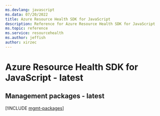 ```yaml
---
ms.devlang: javascript
ms.data: 07/20/2022
title: Azure Resource Health SDK for JavaScript
description: Reference for Azure Resource Health SDK for JavaScript
ms.topic: reference
ms.service: resourcehealth
ms.author: jeffish
author: xirzec
---
```

# Azure Resource Health SDK for JavaScript - latest

## Management packages - latest
[!INCLUDE [mgmt-packages](resource-health-mgmt-index.md)]

